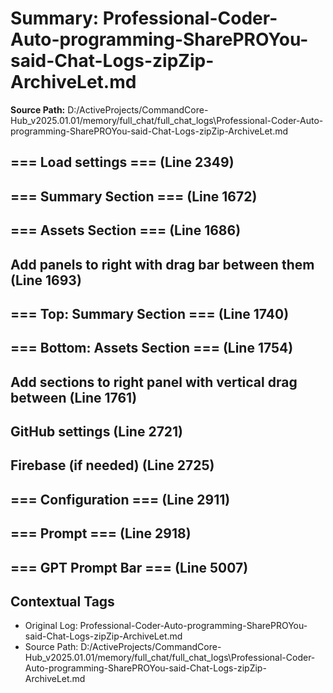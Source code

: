 # Summary: Professional-Coder-Auto-programming-SharePROYou-said-Chat-Logs-zipZip-ArchiveLet.md

**Source Path:** D:/ActiveProjects/CommandCore-Hub_v2025.01.01/memory/full_chat/full_chat_logs\Professional-Coder-Auto-programming-SharePROYou-said-Chat-Logs-zipZip-ArchiveLet.md

## === Load settings === (Line 2349)

## === Summary Section === (Line 1672)

## === Assets Section === (Line 1686)

## Add panels to right with drag bar between them (Line 1693)

## === Top: Summary Section === (Line 1740)

## === Bottom: Assets Section === (Line 1754)

## Add sections to right panel with vertical drag between (Line 1761)

## GitHub settings (Line 2721)

## Firebase (if needed) (Line 2725)

## === Configuration === (Line 2911)

## === Prompt === (Line 2918)

## === GPT Prompt Bar === (Line 5007)

## Contextual Tags
- Original Log: Professional-Coder-Auto-programming-SharePROYou-said-Chat-Logs-zipZip-ArchiveLet.md
- Source Path: D:/ActiveProjects/CommandCore-Hub_v2025.01.01/memory/full_chat/full_chat_logs\Professional-Coder-Auto-programming-SharePROYou-said-Chat-Logs-zipZip-ArchiveLet.md

